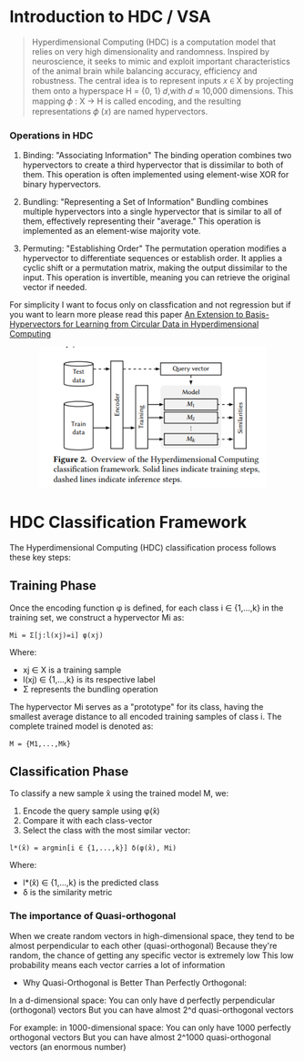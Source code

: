 # Introduction to HDC / VSA 

> Hyperdimensional Computing (HDC) is a computation model
that relies on very high dimensionality and randomness. Inspired by neuroscience, it seeks to mimic and exploit important characteristics of the animal brain while balancing
accuracy, efficiency and robustness. The central idea
is to represent inputs 𝑥 ∈ X by projecting them onto a hyperspace H = {0, 1}
𝑑,with 𝑑 ≈ 10,000 dimensions. This mapping 𝜙 : X → H is called encoding, and the resulting
representations 𝜙 (𝑥) are named hypervectors.

### Operations in HDC 

1. Binding: "Associating Information"
The binding operation combines two hypervectors to create a third hypervector that is dissimilar to both of them. This operation is often implemented using element-wise XOR for binary hypervectors.

2. Bundling: "Representing a Set of Information"
Bundling combines multiple hypervectors into a single hypervector that is similar to all of them, effectively representing their "average." This operation is implemented as an element-wise majority vote.

3. Permuting: "Establishing Order"
The permutation operation modifies a hypervector to differentiate sequences or establish order. It applies a cyclic shift or a permutation matrix, making the output dissimilar to the input. This operation is invertible, meaning you can retrieve the original vector if needed.

For simplicity I want to focus only on classfication and not regression but if you want to learn more please read this paper [An Extension to Basis-Hypervectors for Learning
from Circular Data in Hyperdimensional Computing](https://arxiv.org/pdf/2205.07920)

<p align="center">
  <img src="images/basicclassficiation.png" alt="cutegpt" width="400"/>
</p>

# HDC Classification Framework

The Hyperdimensional Computing (HDC) classification process follows these key steps:

## Training Phase
Once the encoding function φ is defined, for each class i ∈ {1,...,k} in the training set, we construct a hypervector Mi as:

```
Mi = Σ[j:l(xj)=i] φ(xj)
```

Where:
- xj ∈ X is a training sample
- l(xj) ∈ {1,...,k} is its respective label
- Σ represents the bundling operation

The hypervector Mi serves as a "prototype" for its class, having the smallest average distance to all encoded training samples of class i. The complete trained model is denoted as:

```
M = {M1,...,Mk}
```

## Classification Phase
To classify a new sample x̂ using the trained model M, we:
1. Encode the query sample using φ(x̂)
2. Compare it with each class-vector
3. Select the class with the most similar vector:

```
l*(x̂) = argmin[i ∈ {1,...,k}] δ(φ(x̂), Mi)
```

Where:
- l*(x̂) ∈ {1,...,k} is the predicted class
- δ is the similarity metric

### The importance of Quasi-orthogonal

When we create random vectors in high-dimensional space, they tend to be almost perpendicular to each other (quasi-orthogonal)
Because they're random, the chance of getting any specific vector is extremely low
This low probability means each vector carries a lot of information

* Why Quasi-Orthogonal is Better Than Perfectly Orthogonal:

In a d-dimensional space:
You can only have d perfectly perpendicular (orthogonal) vectors
But you can have almost 2^d quasi-orthogonal vectors

For example: in 1000-dimensional space:
You can only have 1000 perfectly orthogonal vectors
But you can have almost 2^1000 quasi-orthogonal vectors (an enormous number)